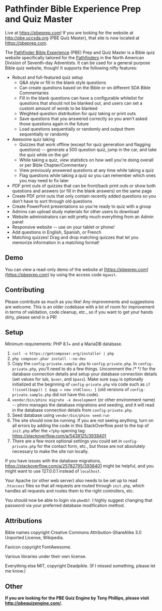 # Pathfinder Bible Experience Prep and Quiz Master

Live at https://pbeprep.com! If you are looking for the website at http://pbe.uccsda.org (PBE Quiz Master), that site is now located at https://pbeprep.com.

The [Pathfinder Bible Experience](http://www.pathfindersonline.org/pathfinder-bible-experience) (PBE) Prep and Quiz Master is a Bible quiz website specifically tailored for the [Pathfinders](http://www.pathfindersonline.org/) in the North American Division of Seventh-day Adventists. It can be used for a general purpose Bible quiz website, though! It supports the following nifty features:

* Robust and full-featured quiz setup
    * Q&A style or fill in the blank style questions
    * Can create questions based on the Bible or on different SDA Bible Commentaries
    * Fill in the blank questions can have a configurable whitelist for questions that should not be blanked out, and users can set a custom amount of words to be blanked
    * Weighted question distribution for quiz taking or print outs
    * Save questions that you answered correctly so you aren't asked those questions again in the future
    * Load questions sequentially or randomly and output them sequentially or randomly
* Awesome quiz taking
    * Quizzes that work offline (except for quiz generation and flagging questions) -- generate a 500 question quiz, jump in the car, and take the quiz while on the go! 
    * While taking a quiz, view statistics on how well you're doing overall or per Bible Chapter/Commentary
    * View previously answered questions at any time while taking a quiz
    * Flag questions while taking a quiz so you can remember which ones you may need to fix later
* PDF print outs of quizzes that can be front/back print outs or show both questions and answers (or fill in the blank answers) on the same page
* Create PDF print outs that only contain recently added questions so you don't have to sort through old questions 
* Create PowerPoint presentations so you're ready to quiz with a group
* Admins can upload study materials for other users to download
* Website administrators can edit pretty much everything from an Admin panel
* Responsive website -- use on your tablet or phone!
* Add questions in English, Spanish, or French
* Matching quizzes! Drag and drop matching quizzes that let you memorize information in a matching format!

## Demo

You can view a read-only demo of the website at [https://pbeprep.com](https://pbeprep.com) by using the access code `4guest`.

## Contributing

Please contribute as much as you like! Any improvements and suggestions are welcome. This is an older codebase with a lot of room for improvement in terms of validation, code cleanup, etc., so if you want to get your hands dirty, please send in a PR!

## Setup

Minimum requirements: PHP 8.1+ and a MariaDB database.

1. `curl -s https://getcomposer.org/installer | php`
2. `php composer.phar install --no-dev`
3. Copy the `config-private.sample.php` to `config-private.php`. In `config-private.php`, you'll need to do a few things. Uncomment the /* */ for the database connection details and setup your database connection details (set values for `$db`, `$user`, and `$pass`). Make sure `$app` is optionally initialized at the beginning of `config-private.php` via code such as `if (!isset($app)) { $app = new stdClass; }` (old versions of `config-private.sample.php` did not have this code).
4. `vendor/bin/phinx migrate -e development` (or other environment name) -- phinx manages the database migrations and seeding, and it will read in the database connection details from `config-private.php`.
5. Seed database using `vendor/bin/phinx seed:run`
6. The site should now be running. If you are not seeing anything, turn on all errors by adding the code in this StackOverflow post to the top of `init.php` after the `<?php` opening tag: https://stackoverflow.com/a/5438125/3938401
7. There are a few more optional settings you could set in `config-private.php` for the contact form, etc., but those are not absolutely necessary to make the site run locally.

If you have issues with the database migrations, https://stackoverflow.com/a/25782795/3938401 might be helpful, and you might want to use 127.0.0.1 instead of `localhost`.

Your Apache (or other web server) also needs to be set up to read `.htaccess` files so that all requests are routed through `init.php`, which handles all requests and routes them to the right controllers, etc.

You should now be able to login via `pbedb7`. I highly suggest changing that password via your preferred database modification method.

## Attributions

Bible names copyright Creative Commons Attribution-ShareAlike 3.0 Unported License, Wikipedia.

Favicon copyright FontAwesome.

Various libraries under their own license.

Everything else MIT, copyright Deadpikle. (If I missed something, please let me know.)

## Other

**If you are looking for the PBE Quiz Engine by Tony Phillips, please visit http://pbequizengine.com/.**
